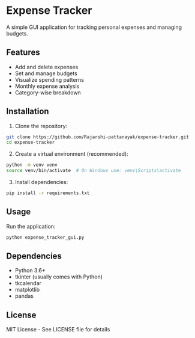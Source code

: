 # Expense Tracker

A simple GUI application for tracking personal expenses and managing budgets.

## Features
- Add and delete expenses
- Set and manage budgets
- Visualize spending patterns
- Monthly expense analysis
- Category-wise breakdown

## Installation

1. Clone the repository:
```bash
git clone https://github.com/Rajarshi-pattanayak/expense-tracker.git
cd expense-tracker
```

2. Create a virtual environment (recommended):
```bash
python -m venv venv
source venv/bin/activate  # On Windows use: venv\Scripts\activate
```

3. Install dependencies:
```bash
pip install -r requirements.txt
```

## Usage

Run the application:
```bash
python expense_tracker_gui.py
```

## Dependencies
- Python 3.6+
- tkinter (usually comes with Python)
- tkcalendar
- matplotlib
- pandas

## License
MIT License - See LICENSE file for details

